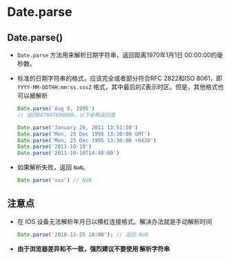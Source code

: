 # Date.parse

## Date.parse()

*   `Date.parse` 方法用来解析日期字符串，返回距离1970年1月1日 00:00:00的毫秒数。

*   标准的日期字符串的格式，应该完全或者部分符合RFC 2822和ISO 8061，即 `YYYY-MM-DDTHH:mm:ss.sssZ` 格式，其中最后的Z表示时区。但是，其他格式也可以被解析

    ```javascript
    Date.parse('Aug 9, 1995')
    // 返回807897600000，以下省略返回值

    Date.parse('January 26, 2011 13:51:50')
    Date.parse('Mon, 25 Dec 1995 13:30:00 GMT')
    Date.parse('Mon, 25 Dec 1995 13:30:00 +0430')
    Date.parse('2011-10-10')
    Date.parse('2011-10-10T14:48:00')
    ```

*   如果解析失败，返回 `NaN`。

    ```javascript
    Date.parse('xxx') // NaN
    ```

## 注意点

*   在 IOS 设备无法解析年月日以横杠连接格式。解决办法就是手动解析时间

    ```javascript
    Date.parse('2018-12-25 18:00'); // 返回 NaN
    ```

*   **由于浏览器差异和不一致，强烈建议不要使用  解析字符串**

